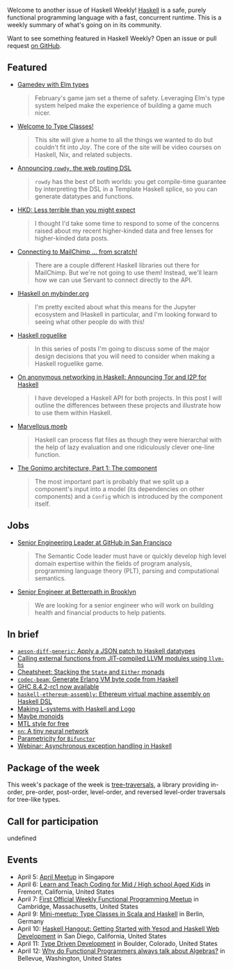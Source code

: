 <!-- 2018-04-05 unpublished -->

Welcome to another issue of Haskell Weekly!
[Haskell](https://haskell-lang.org) is a safe, purely functional programming language with a fast, concurrent runtime.
This is a weekly summary of what's going on in its community.

Want to see something featured in Haskell Weekly?
Open an issue or pull request [on GitHub](https://github.com/haskellweekly/haskellweekly.github.io).

## Featured

-   [Gamedev with Elm types](https://robots.thoughtbot.com/gamedev-with-elm-types)

    > February's game jam set a theme of safety. Leveraging Elm's type system helped make the experience of building a game much nicer.

-   [Welcome to Type Classes!](https://typeclasses.com/news/2018-03-typeclasses-born)

    > This site will give a home to all the things we wanted to do but couldn't fit into _Joy_. The core of the site will be video courses on Haskell, Nix, and related subjects.

-   [Announcing `rowdy`, the web routing DSL](https://np.reddit.com/r/haskell/comments/88wcxv/ann_rowdy_the_web_routing_dsl/)

    > `rowdy` has the best of both worlds: you get compile-time guarantee by interpreting the DSL in a Template Haskell splice, so you can generate datatypes and functions.

-   [HKD: Less terrible than you might expect](http://reasonablypolymorphic.com/blog/hkd-not-terrible)

    > I thought I'd take some time to respond to some of the concerns raised about my recent higher-kinded data and free lenses for higher-kinded data posts.

-   [Connecting to MailChimp ... from scratch!](https://mmhaskell.com/blog/2018/4/2/connecting-to-mailchimpfrom-scratch)

    > There are a couple different Haskell libraries out there for MailChimp. But we're not going to use them! Instead, we'll learn how we can use Servant to connect directly to the API.

-   [IHaskell on mybinder.org](http://vaibhavsagar.com/blog/2018/03/31/ihaskell-mybinder/)

    > I'm pretty excited about what this means for the Jupyter ecosystem and IHaskell in particular, and I'm looking forward to seeing what other people do with this!

-   [Haskell roguelike](https://www.andrevdm.com/posts/2018-04-02-haskell-rogue-like.html)

    > In this series of posts I'm going to discuss some of the major design decisions that you will need to consider when making a Haskell roguelike game.

-   [On anonymous networking in Haskell: Announcing Tor and I2P for Haskell](https://leonmergen.com/on-anonymous-networking-in-haskell-announcing-tor-and-i2p-for-haskell-f1e30f52294f)

    > I have developed a Haskell API for both projects. In this post I will outline the differences between these projects and illustrate how to use them within Haskell.

-   [Marvellous moeb](https://colourcoding.net/2018/03/29/marvellous-moeb/)

    > Haskell can process flat files as though they were hierarchal with the help of lazy evaluation and one ridiculously clever one-line function.

-   [The Gonimo architecture, Part 1: The component](https://github.com/gonimo/gonimo/blob/3ba98fe57325073c64d43ec7945d32f0933d7a54/front/doc/Gonimo-Architecture.md)

    > The most important part is probably that we split up a component's input into a model (its dependencies on other components) and a `Config` which is introduced by the component itself.

## Jobs

-   [Senior Engineering Leader at GitHub in San Francisco](https://boards.greenhouse.io/github/jobs/1106071)

    > The Semantic Code leader must have or quickly develop high level domain expertise within the fields of program analysis, programming language theory (PLT), parsing and computational semantics.

-   [Senior Engineer at Betterpath in Brooklyn](https://www.betterpath.com/jobs)

    > We are looking for a senior engineer who will work on building health and financial products to help patients.

## In brief

-   [`aeson-diff-generic`: Apply a JSON patch to Haskell datatypes](https://github.com/kuribas/aeson-diff-generic/tree/d9ba6a3848c73d8dcb35776fd4881359b5b447cf)
-   [Calling external functions from JIT-compiled LLVM modules using `llvm-hs`](https://purelyfunctional.org/posts/2018-04-02-llvm-hs-jit-external-function.html)
-   [Cheatsheet: Stacking the `State` and `Either` monads](http://jeremymikkola.com/posts/2018_04_02_cheatsheet_state_and_error.html)
-   [`codec-beam`: Generate Erlang VM byte code from Haskell](https://github.com/hkgumbs/codec-beam/tree/fc17e13a2bd9aa17b4a418c191fcc5d8d0c95d92)
-   [GHC 8.4.2-rc1 now available](https://mail.haskell.org/pipermail/ghc-devs/2018-April/015564.html)
-   [`haskell-ethereum-assembly`: Ethereum virtual machine assembly on Haskell DSL](https://github.com/takenobu-hs/haskell-ethereum-assembly/tree/14eeeb6aeefc70a2e4c265ce4ea0568afb9aeeb8)
-   [Making L-systems with Haskell and Logo](https://whatthefunctional.wordpress.com/2018/03/29/making-l-systems-with-haskell-and-logo/)
-   [Maybe monoids](http://blog.ploeh.dk/2018/04/03/maybe-monoids/)
-   [MTL style for free](http://h2.jaguarpaw.co.uk/posts/mtl-style-for-free/)
-   [`nn`: A tiny neural network](https://github.com/saschagrunert/nn/tree/fe9688176c2e2d509b5b5901164ba2538dabf367)
-   [Parametricity for `Bifunctor`](https://byorgey.wordpress.com/2018/03/30/parametricity-for-bifunctor/)
-   [Webinar: Asynchronous exception handling in Haskell](https://www.fpcomplete.com/asynchronous-exception-handling-in-haskell)

## Package of the week

This week's package of the week is [tree-traversals](https://hackage.haskell.org/package/tree-traversals-0.1.0.0),
a library providing in-order, pre-order, post-order, level-order, and reversed level-order traversals for tree-like types.

## Call for participation

undefined

## Events

-   April 5: [April Meetup](https://www.meetup.com/HASKELL-SG/events/248176854/) in Singapore
-   April 6: [Learn and Teach Coding for Mid / High school Aged Kids](https://www.meetup.com/Coding-in-Education-Bay-Area/events/248717027/) in Fremont, California, United States
-   April 7: [First Official Weekly Functional Programming Meetup](https://www.meetup.com/Weekly-Functional-Programming-Meetup/events/249373356/) in Cambridge, Massachusetts, United States
-   April 9: [Mini-meetup: Type Classes in Scala and Haskell](https://www.meetup.com/Scala-Berlin-Brandenburg/events/248699720/) in Berlin, Germany
-   April 10: [Haskell Hangout: Getting Started with Yesod and Haskell Web Development](https://www.meetup.com/Haskell-Hangout/events/248547064/) in San Diego, California, United States
-   April 11: [Type Driven Development](https://www.meetup.com/Boulder-Haskell-Programmers/events/249090504/) in Boulder, Colorado, United States
-   April 12: [Why do Functional Programmers always talk about Algebras?](https://www.meetup.com/Eastside-Fun-c-tional-Programming-Group/events/248722662/) in Bellevue, Washington, United States
